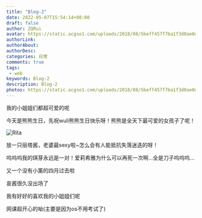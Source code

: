 ```yaml
---
title: "Blog-2"
date: 2022-05-07T15:54:14+08:00
draft: false
author: ZQRui
avatar: https://static.acgso1.com/uploads/2018/08/5beff457f7ba1f3d0ae0da9b6a566412.jpg
authorLink:
authorAbout: 
authorDesc: 
categories: 日常
comments: true
tags: 
 - web
keywords: Blog-2
description: Blog-2
photos: https://static.acgso1.com/uploads/2018/08/5beff457f7ba1f3d0ae0da9b6a56641
---
```




我的小姐姐们都超可爱的呢

今天是熊熊生日，先祝wuli熊熊生日快乐呀！熊熊是全天下最可爱的女孩子了呢！

![Rita](/blog/images/Rita.webp)

放一只丽塔酱，老婆最sexy啦~怎么会有人能抵抗失落迷迭的呀！

呜呜呜我的琪芽永远是一对！爱莉希雅为什么可以再死一次啊...全是刀子呜呜呜...

又一个没有小薰的四月过去啦

哀酱很久没出场了

我有好好的喜欢我的小姐姐们呢

网课超开心的呦(主要是因为os不用考试了)
